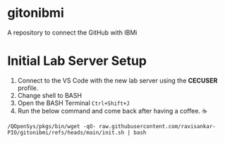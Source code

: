 # gitonibmi
A repository to connect the GitHub with IBMi

# Initial Lab Server Setup
1. Connect to the VS Code with the new lab server using the **CECUSER** profile. 
2. Change shell to BASH
3. Open the BASH Terminal `Ctrl+Shift+J`
4. Run the below command and come back after having a coffee. :coffee:

```
/QOpenSys/pkgs/bin/wget -qO- raw.githubusercontent.com/ravisankar-PIO/gitonibmi/refs/heads/main/init.sh | bash
```
